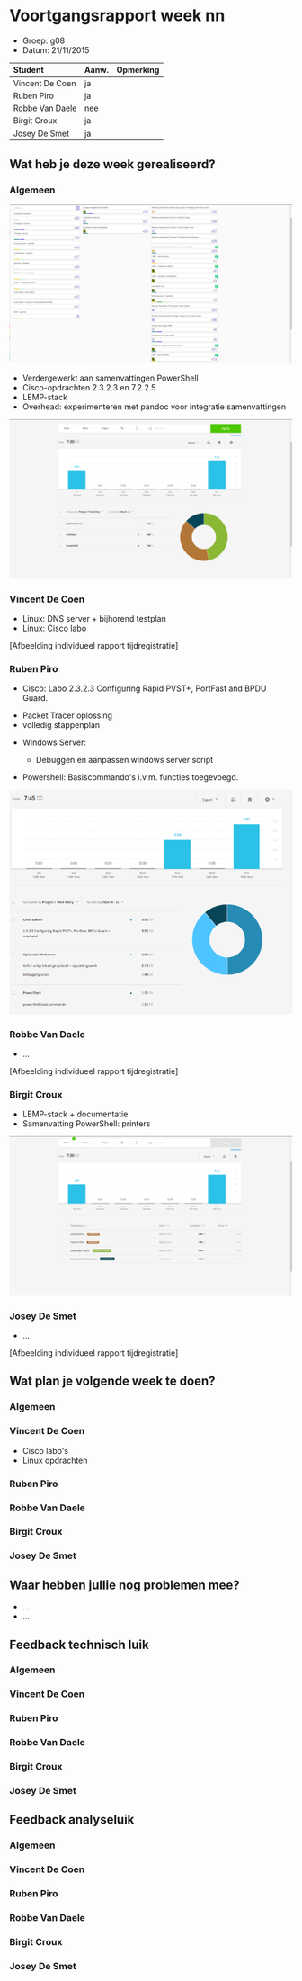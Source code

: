 # Voortgangsrapport week nn

* Groep: g08
* Datum: 21/11/2015

| Student  | Aanw. | Opmerking |
| :---     | :---  | :---      |
| Vincent De Coen |  ja     |           |
| Ruben Piro |   ja    |           |
| Robbe Van Daele |   nee    |           |
| Birgit Croux |    ja   |           |
| Josey De Smet |   ja   |            |

## Wat heb je deze week gerealiseerd?

### Algemeen

![Afbeelding huidige toestand Kanban-bord(en) invoegen](/weekrapport/media/w09/kanbanteam.png "huboard team")

* Verdergewerkt aan samenvattingen PowerShell
* Cisco-opdrachten 2.3.2.3 en 7.2.2.5
* LEMP-stack
* Overhead: experimenteren met pandoc voor integratie samenvattingen

![Afbeelding teamoverzicht tijdregistratie onderverdeeld per deelopdracht](/weekrapport/media/w09/togglteam.PNG "toggl team")

### Vincent De Coen

* Linux: DNS server + bijhorend testplan
* Linux: Cisco labo

[Afbeelding individueel rapport tijdregistratie]

### Ruben Piro

* Cisco: Labo 2.3.2.3 Configuring Rapid PVST+, PortFast and BPDU Guard.  
 - Packet Tracer oplossing
 - volledig stappenplan 

* Windows Server:  
  - Debuggen en aanpassen windows server script

* Powershell: Basiscommando's i.v.m. functies toegevoegd.

![Afbeelding individueel rapport tijdregistratie](/weekrapport/media/w09/week09Ruben.PNG "Tijdsregistratie Ruben")

### Robbe Van Daele

* ...

[Afbeelding individueel rapport tijdregistratie]

### Birgit Croux

* LEMP-stack + documentatie
* Samenvatting PowerShell: printers

![Afbeelding individueel rapport tijdregistratie](/weekrapport/media/w09/togglbirgit.png "tijdregistratie individueel birgit")

### Josey De Smet

* ...

[Afbeelding individueel rapport tijdregistratie]


## Wat plan je volgende week te doen?

### Algemeen
### Vincent De Coen
* Cisco labo's
* Linux opdrachten
### Ruben Piro
### Robbe Van Daele
### Birgit Croux
### Josey De Smet

## Waar hebben jullie nog problemen mee?

* ...
* ...

## Feedback technisch luik

### Algemeen

### Vincent De Coen
### Ruben Piro
### Robbe Van Daele
### Birgit Croux
### Josey De Smet

## Feedback analyseluik

### Algemeen

### Vincent De Coen
### Ruben Piro
### Robbe Van Daele
### Birgit Croux
### Josey De Smet
